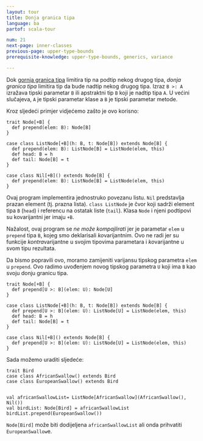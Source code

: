 ```yaml
---
layout: tour
title: Donja granica tipa
language: ba
partof: scala-tour

num: 21
next-page: inner-classes
previous-page: upper-type-bounds
prerequisite-knowledge: upper-type-bounds, generics, variance

---
```


Dok [gornja granica tipa](upper-type-bounds.html) limitira tip na podtip nekog drugog tipa,
*donja granica tipa* limitira tip da bude nadtip nekog drugog tipa.
Izraz `B >: A` izražava tipski parametar `B` ili apstraktni tip `B` koji je nadtip tipa `A`. U većini slučajeva, `A` je tipski parametar klase a `B` je tipski parametar metode.

Kroz sljedeći primjer vidjećemo zašto je ovo korisno:

```tut:fail
trait Node[+B] {
  def prepend(elem: B): Node[B]
}

case class ListNode[+B](h: B, t: Node[B]) extends Node[B] {
  def prepend(elem: B): ListNode[B] = ListNode(elem, this)
  def head: B = h
  def tail: Node[B] = t
}

case class Nil[+B]() extends Node[B] {
  def prepend(elem: B): ListNode[B] = ListNode(elem, this)
}
```

Ovaj program implementira jednostruko povezanu listu.
`Nil` predstavlja prazan element (tj. prazna lista). `class ListNode` je čvor koji sadrži element tipa `B` (`head`) i referencu na ostatak liste (`tail`). Klasa `Node` i njeni podtipovi su kovarijantni jer imaju `+B`.


Nažalost, ovaj program se _ne može kompajlirati_ jer je parametar `elem` u `prepend` tipa `B`, kojeg smo deklarisali *ko*varijantnim. 
Ovo ne radi jer su funkcije *kontra*varijantne u svojim tipovima parametara i *ko*varijantne u svom tipu rezultata.

Da bismo popravili ovo, moramo zamijeniti varijansu tipskog parametra `elem` u `prepend`. 
Ovo radimo uvođenjem novog tipskog parametra `U` koji ima `B` kao svoju donju granicu tipa.

```tut
trait Node[+B] {
  def prepend[U >: B](elem: U): Node[U]
}

case class ListNode[+B](h: B, t: Node[B]) extends Node[B] {
  def prepend[U >: B](elem: U): ListNode[U] = ListNode(elem, this)
  def head: B = h
  def tail: Node[B] = t
}

case class Nil[+B]() extends Node[B] {
  def prepend[U >: B](elem: U): ListNode[U] = ListNode(elem, this)
}
```

Sada možemo uraditi sljedeće:
```tut
trait Bird
case class AfricanSwallow() extends Bird
case class EuropeanSwallow() extends Bird


val africanSwallowList= ListNode[AfricanSwallow](AfricanSwallow(), Nil())
val birdList: Node[Bird] = africanSwallowList
birdList.prepend(EuropeanSwallow())
```
`Node[Bird]` može biti dodijeljena `africanSwallowList` ali onda prihvatiti `EuropeanSwallow`e.
